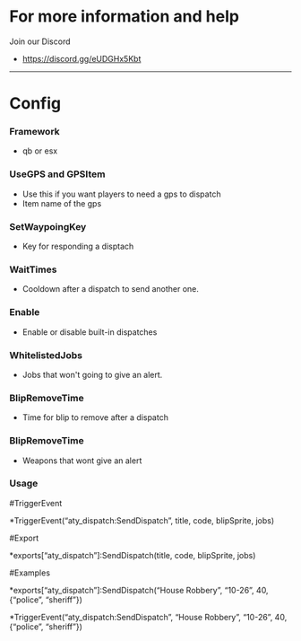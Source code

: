 # For more information and help
Join our Discord
* https://discord.gg/eUDGHx5Kbt
---

# Config
### Framework
* qb or esx
### UseGPS and GPSItem
* Use this if you want players to need a gps to dispatch
* Item name of the gps
### SetWaypoingKey 
* Key for responding a disptach
### WaitTimes
* Cooldown after a dispatch to send another one.
### Enable
* Enable or disable built-in dispatches
### WhitelistedJobs
* Jobs that won't going to give an alert.
### BlipRemoveTime
* Time for blip to remove after a dispatch
### BlipRemoveTime
* Weapons that wont give an alert

### Usage 

#TriggerEvent

*TriggerEvent(“aty_dispatch:SendDispatch”, title, code, blipSprite, jobs)

#Export

*exports[“aty_dispatch”]:SendDispatch(title, code, blipSprite, jobs)

#Examples

*exports[“aty_dispatch”]:SendDispatch(“House Robbery”, “10-26”, 40, {“police”, “sheriff”})

*TriggerEvent(“aty_dispatch:SendDispatch”, “House Robbery”, “10-26”, 40, {“police”, “sheriff”})
